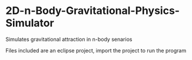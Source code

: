 # 2D-n-Body-Gravitational-Physics-Simulator
Simulates gravitational attraction in n-body senarios

Files included are an eclipse project, import the project to run the program

